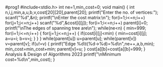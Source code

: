 #prog1
#include<stdio.h>
int ne=1,min_cost=0;
void main()
{
int n,i,j,min,a,u,b,v,cost[20][20],parent[20];
printf("Enter the no. of vertices:");
scanf("%d",&n);
printf("\nEnter the cost matrix:\n");
for(i=1;i<=n;i++)
 for(j=1;j<=n;j++)
 scanf("%d",&cost[i][j]);
 for(i=1;i<=n;i++)
 parent[i]=0;
 printf("\nThe edges of spanning tree are\n");
 while(ne<n)
{
min=999;
for(i=1;i<=n;i++)
{
for(j=1;j<=n;j++)
{
if(cost[i][j]<min)
{
min=cost[i][j];
a=u=i;
b=v=j;
}
}
}
while(parent[u])
u=parent[u];
while(parent[v])
v=parent[v];
if(u!=v)
{
printf("Edge %d\t(%d->%d)=%d\n",ne++,a,b,min);
min_cost=min_cost+min;
parent[v]=u;
}
cost[a][b]=cost[a][b]=999;
}
Analysis & Design of Algorithms 2023
printf("\nMinimum cost=%d\n",min_cost);
}

